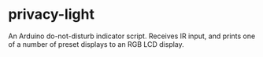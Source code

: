 # privacy-light
An Arduino do-not-disturb indicator script. Receives IR input, and prints one of a number of preset displays to an RGB LCD display.
